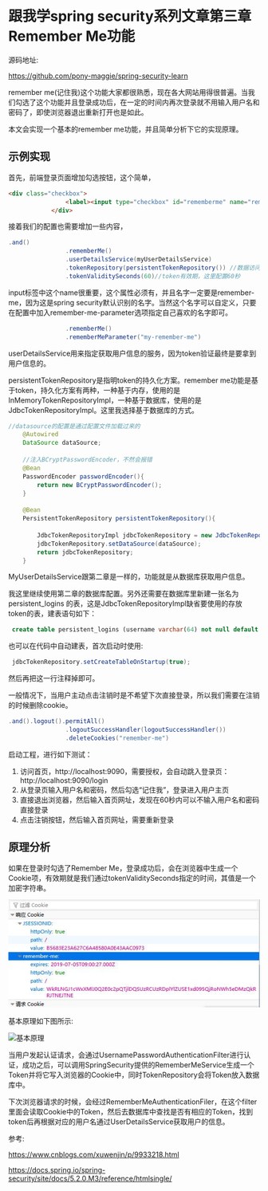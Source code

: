 # 跟我学spring security系列文章第三章 Remember Me功能

源码地址:

https://github.com/pony-maggie/spring-security-learn

remember me(记住我)这个功能大家都很熟悉，现在各大网站用得很普遍。当我们勾选了这个功能并且登录成功后，在一定的时间内再次登录就不用输入用户名和密码了，即使浏览器退出重新打开也是如此。

本文会实现一个基本的remember me功能，并且简单分析下它的实现原理。

## 示例实现

首先，前端登录页面增加勾选按钮，这个简单，

```html
<div class="checkbox">
                <label><input type="checkbox" id="rememberme" name="remember-me"/>记住我</label>
            </div>
```

接着我们的配置也需要增加一些内容，

```java
.and()
                .rememberMe()
                .userDetailsService(myUserDetailsService)
                .tokenRepository(persistentTokenRepository()) //数据访问层,token持久化方案
                .tokenValiditySeconds(60)//token有效期，这里配置60秒
```

input标签中这个name很重要，这个属性必须有，并且名字一定要是remember-me，因为这是spring security默认识别的名字。当然这个名字可以自定义，只要在配置中加入remember-me-parameter选项指定自己喜欢的名字即可。


```java
                .rememberMe()
                .rememberMeParameter("my-remember-me")
```

userDetailsService用来指定获取用户信息的服务，因为token验证最终是要拿到用户信息的。

persistentTokenRepository是指明token的持久化方案。remember me功能是基于token，持久化方案有两种，一种基于内存，使用的是InMemoryTokenRepositoryImpl，一种基于数据库，使用的是JdbcTokenRepositoryImpl。这里我选择基于数据库的方式。

```java
//datasource的配置是通过配置文件加载过来的
    @Autowired
    DataSource dataSource;

    //注入BCryptPasswordEncoder，不然会报错
    @Bean
    PasswordEncoder passwordEncoder(){
        return new BCryptPasswordEncoder();
    }

    @Bean
    PersistentTokenRepository persistentTokenRepository(){

        JdbcTokenRepositoryImpl jdbcTokenRepository = new JdbcTokenRepositoryImpl();
        jdbcTokenRepository.setDataSource(dataSource);
        return jdbcTokenRepository;
    }
```

MyUserDetailsService跟第二章是一样的，功能就是从数据库获取用户信息。

我这里继续使用第二章的数据库配置。另外还需要在数据库里新建一张名为persistent_logins 的表，这是JdbcTokenRepositoryImpl缺省要使用的存放token的表，建表语句如下：

```sql
 create table persistent_logins (username varchar(64) not null default '', series varchar(64) primary key, token varchar(64) not null , last_used timestamp not null)
```

也可以在代码中自动建表，首次启动时使用:

```java
 jdbcTokenRepository.setCreateTableOnStartup(true);
```
然后再把这一行注释掉即可。

一般情况下，当用户主动点击注销时是不希望下次直接登录，所以我们需要在注销的时候删除cookie。

```java
.and().logout().permitAll()
                .logoutSuccessHandler(logoutSuccessHandler())
                .deleteCookies("remember-me")
```


启动工程，进行如下测试：

1. 访问首页，http://localhost:9090，需要授权，会自动跳入登录页：http://localhost:9090/login
2. 从登录页输入用户名和密码，然后勾选“记住我”，登录进入用户主页
3. 直接退出浏览器，然后输入首页网址，发现在60秒内可以不输入用户名和密码直接登录
4. 点击注销按钮，然后输入首页网址，需要重新登录



## 原理分析

如果在登录时勾选了Remember Me，登录成功后，会在浏览器中生成一个Cookie项，有效期就是我们通过tokenValiditySeconds指定的时间，其值是一个加密字符串。


![cookie](./images/cookie.jpg)


基本原理如下图所示:

![基本原理](https://img2018.cnblogs.com/blog/647585/201811/647585-20181109110908290-328952476.png)

当用户发起认证请求，会通过UsernamePasswordAuthenticationFilter进行认证，成功之后，可以调用SpringSecurity提供的RememberMeService生成一个Token并将它写入浏览器的Cookie中，同时TokenRepository会将Token放入数据库中。 

下次浏览器请求的时候，会经过RememberMeAuthenticationFiler，在这个filter里面会读取Cookie中的Token，然后去数据库中查找是否有相应的Token，找到token后再根据对应的用户名通过UserDetailsService获取用户的信息。


参考:

https://www.cnblogs.com/xuwenjin/p/9933218.html

https://docs.spring.io/spring-security/site/docs/5.2.0.M3/reference/htmlsingle/

